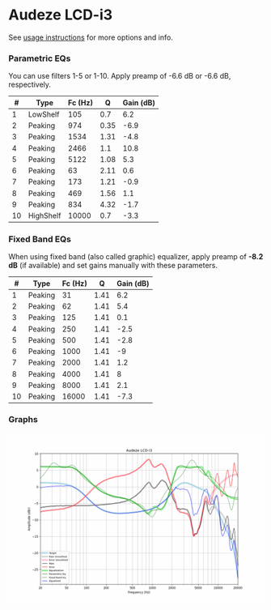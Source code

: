 # Audeze LCD-i3
See [usage instructions](https://github.com/jaakkopasanen/AutoEq#usage) for more options and info.

### Parametric EQs
You can use filters 1-5 or 1-10. Apply preamp of -6.6 dB or -6.6 dB, respectively.

|   # | Type      |   Fc (Hz) |    Q |   Gain (dB) |
|-----|-----------|-----------|------|-------------|
|   1 | LowShelf  |       105 | 0.7  |         6.2 |
|   2 | Peaking   |       974 | 0.35 |        -6.9 |
|   3 | Peaking   |      1534 | 1.31 |        -4.8 |
|   4 | Peaking   |      2466 | 1.1  |        10.8 |
|   5 | Peaking   |      5122 | 1.08 |         5.3 |
|   6 | Peaking   |        63 | 2.11 |         0.6 |
|   7 | Peaking   |       173 | 1.21 |        -0.9 |
|   8 | Peaking   |       469 | 1.56 |         1.1 |
|   9 | Peaking   |       834 | 4.32 |        -1.7 |
|  10 | HighShelf |     10000 | 0.7  |        -3.3 |

### Fixed Band EQs
When using fixed band (also called graphic) equalizer, apply preamp of **-8.2 dB** (if available) and set gains manually with these parameters.

|   # | Type    |   Fc (Hz) |    Q |   Gain (dB) |
|-----|---------|-----------|------|-------------|
|   1 | Peaking |        31 | 1.41 |         6.2 |
|   2 | Peaking |        62 | 1.41 |         5.4 |
|   3 | Peaking |       125 | 1.41 |         0.1 |
|   4 | Peaking |       250 | 1.41 |        -2.5 |
|   5 | Peaking |       500 | 1.41 |        -2.8 |
|   6 | Peaking |      1000 | 1.41 |        -9   |
|   7 | Peaking |      2000 | 1.41 |         1.2 |
|   8 | Peaking |      4000 | 1.41 |         8   |
|   9 | Peaking |      8000 | 1.41 |         2.1 |
|  10 | Peaking |     16000 | 1.41 |        -7.3 |

### Graphs
![](./Audeze%20LCD-i3.png)
